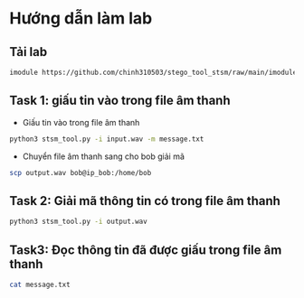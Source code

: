 # Hướng dẫn làm lab
## Tải lab
```bash
imodule https://github.com/chinh310503/stego_tool_stsm/raw/main/imodule.tar
```

## Task 1: giấu tin vào trong file âm thanh

- Giấu tin vào trong file âm thanh
```bash
python3 stsm_tool.py -i input.wav -m message.txt
```

- Chuyển file âm thanh sang cho bob giải mã
```bash
scp output.wav bob@ip_bob:/home/bob
```

## Task 2: Giải mã thông tin có trong file âm thanh
```bash
python3 stsm_tool.py -i output.wav
```

## Task3: Đọc thông tin đã được giấu trong file âm thanh
```bash
cat message.txt
```
